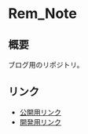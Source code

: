 # Rem_Note


## 概要

ブログ用のリポジトリ。


## リンク

  - [公開用リンク](https://silverag-corgi.github.io/)
  - [開発用リンク](http://localhost:4000/)

